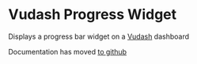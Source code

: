 # Vudash Progress Widget

Displays a progress bar widget on a [Vudash](https://npmjs.org/vudash) dashboard

Documentation has moved [to github](https://vudash.com#gauge-widget)